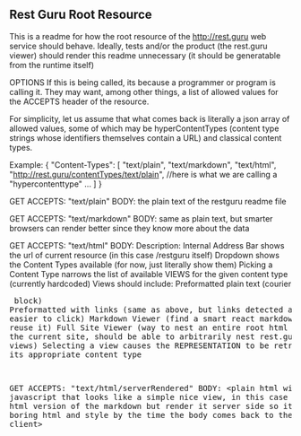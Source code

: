 Rest Guru Root Resource
-----------------------

This is a readme for how the root resource of the http://rest.guru web service should behave. Ideally, tests and/or
the product (the rest.guru viewer) should render this readme unnecessary (it should be generatable from the runtime itself)

OPTIONS
If this is being called, its because a programmer or program is calling it. They may want, among other things, a list of allowed values for the
ACCEPTS header of the resource.

For simplicity, let us assume that what comes back is literally a json array of allowed values, some of which may be
hyperContentTypes (content type strings whose identifiers themselves contain a URL) and classical content types.

Example: 
{
    "Content-Types": [
        "text/plain",
        "text/markdown",
        "text/html",
        "http://rest.guru/contentTypes/text/plain", //here is what we are calling a "hypercontenttype"
        ...
    ]
}

GET
ACCEPTS: "text/plain"
BODY: the plain text of the restguru readme file

GET
ACCEPTS: "text/markdown"
BODY: same as plain text, but smarter browsers can render better since they know more about the data

GET
ACCEPTS: "text/html"
BODY: <react app />
Description:
    Internal Address Bar shows the url of current resource (in this case /restguru itself)
    Dropdown shows the Content Types available (for now, just literally show them)
    Picking a Content Type narrows the list of available VIEWS for the given content type (currently hardcoded)
    Views should include:
        Preformatted plain text (courier <pre /> block)
        Preformatted with links (same as above, but links detected and made easier to click)
        Markdown Viewer (find a smart react markdown viewer and reuse it)
        Full Site Viewer (way to nest an entire root html page within the current site, should be able to arbitrarily nest rest.guru html views)
    Selecting a view causes the REPRESENTATION to be retrieved, in its appropriate content type

GET
ACCEPTS: "text/html/serverRendered"
BODY: <plain html without javascript that looks like a simple nice view, in this case maybe do an html version of the markdown
    but render it server side so its just boring html and style by the time the body comes back to the client>